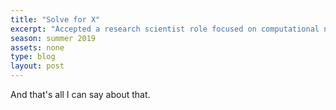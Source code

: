 ```yaml
---
title: "Solve for X"
excerpt: "Accepted a research scientist role focused on computational neursoscience and ml with a project in stealth mode housed at X (Alphabet's moonshot factory)."
season: summer 2019
assets: none
type: blog
layout: post
---
```


And that's all I can say about that.
